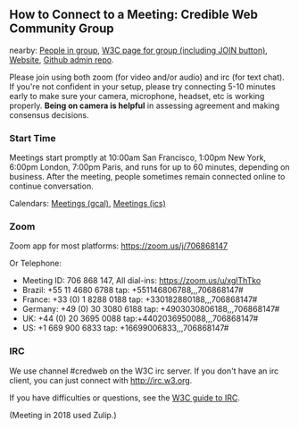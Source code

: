 ## How to Connect to a Meeting: Credible Web Community Group

nearby: [People in group](https://www.w3.org/community/credibility/participants),
[W3C page for group (including JOIN button)](https://www.w3.org/community/credibility/),
[Website](https://credweb.org),
[Github admin repo](https://github.com/w3c/credweb).

Please join using both zoom (for video and/or audio) and irc
(for text chat).  If you're not confident in your setup, please
try connecting 5-10 minutes early to make sure your camera,
microphone, headset, etc is working properly. <b>Being on camera is
helpful</b> in assessing agreement and making consensus decisions.
    
### Start Time

Meetings start promptly at 10:00am San Francisco, 1:00pm New York,
6:00pm London, 7:00pm Paris, and runs for up to 60 minutes, depending
on business. After the meeting, people sometimes remain connected
online to continue conversation.

Calendars: [Meetings (gcal)](https://calendar.google.com/calendar/embed?src=iq5eb1hefes165c7es0krrflno%40group.calendar.google.com), [Meetings (ics)](https://calendar.google.com/calendar/ical/iq5eb1hefes165c7es0krrflno%40group.calendar.google.com/public/basic.ics)


### Zoom

Zoom app for most platforms: <https://zoom.us/j/706868147>

Or Telephone:
* Meeting ID: 706 868 147, All dial-ins: <https://zoom.us/u/xglThTko>
* Brazil: +55 11 4680 6788 tap: +551146806788,,,706868147#
* France: +33 (0) 1 8288 0188 tap: +330182880188,,,706868147#
* Germany: +49 (0) 30 3080 6188 tap:  +4903030806188,,,706868147#
* UK: +44 (0) 20 3695 0088 tap:+4402036950088,,,706868147#
* US: +1 669 900 6833 tap: +16699006833,,,706868147#

### IRC

We use channel #credweb on the W3C irc server. If you don't have an irc client, you can just connect with http://irc.w3.org.

If you have difficulties or questions, see the [W3C guide to IRC](https://www.w3.org/wiki/IRC).

(Meeting in 2018 used Zulip.)
